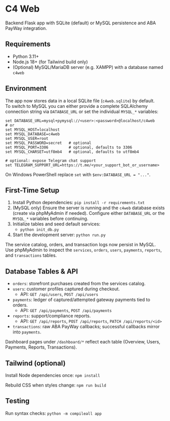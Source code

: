 # C4 Web

Backend Flask app with SQLite (default) or MySQL persistence and ABA PayWay integration.

## Requirements
- Python 3.11+
- Node.js 18+ (for Tailwind build only)
- (Optional) MySQL/MariaDB server (e.g. XAMPP) with a database named `c4web`

## Environment
The app now stores data in a local SQLite file (`c4web.sqlite`) by default.  
To switch to MySQL you can either provide a complete SQLAlchemy connection string via `DATABASE_URL` or set the individual `MYSQL_*` variables:

```
set DATABASE_URL=mysql+pymysql://<user>:<password>@localhost/c4web
# or
set MYSQL_HOST=localhost
set MYSQL_DATABASE=c4web
set MYSQL_USER=root
set MYSQL_PASSWORD=secret   # optional
set MYSQL_PORT=3306         # optional, defaults to 3306
set MYSQL_CHARSET=utf8mb4   # optional, defaults to utf8mb4

# optional: expose Telegram chat support
set TELEGRAM_SUPPORT_URL=https://t.me/<your_support_bot_or_username>
```

On Windows PowerShell replace `set` with `$env:DATABASE_URL = "..."`.

## First-Time Setup
1. Install Python dependencies: `pip install -r requirements.txt`
2. (MySQL only) Ensure the server is running and the `c4web` database exists (create via phpMyAdmin if needed). Configure either `DATABASE_URL` or the `MYSQL_*` variables before continuing.
3. Initialize tables and seed default services:
   - `python init_db.py`
4. Start the development server: `python run.py`

The service catalog, orders, and transaction logs now persist in MySQL. Use phpMyAdmin to inspect the `services`, `orders`, `users`, `payments`, `reports`, and `transactions` tables.

## Database Tables & API
- `orders`: storefront purchases created from the services catalog.
- `users`: customer profiles captured during checkout.  
  - API: `GET /api/users`, `POST /api/users`
- `payments`: ledger of captured/attempted gateway payments tied to orders.  
  - API: `GET /api/payments`, `POST /api/payments`
- `reports`: support/compliance reports.  
  - API: `GET /api/reports`, `POST /api/reports`, `PATCH /api/reports/<id>`
- `transactions`: raw ABA PayWay callbacks; successful callbacks mirror into `payments`.

Dashboard pages under `/dashboard/*` reflect each table (Overview, Users, Payments, Reports, Transactions).

## Tailwind (optional)
Install Node dependencies once: `npm install`

Rebuild CSS when styles change: `npm run build`

## Testing
Run syntax checks: `python -m compileall app`
